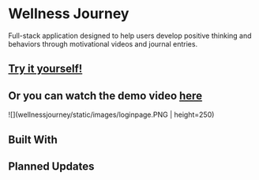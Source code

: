 # **Wellness Journey** 

Full-stack application designed to help users develop positive thinking and behaviors through motivational videos and journal entries. 

## [Try it yourself!](https://wellnessjourney.herokuapp.com/login)

## Or you can watch the demo video [here](https://drive.google.com/open?id=1ExAZnj3ux8Jlw_v4RgjcsbtbUZCoo-ng)

![](wellnessjourney/static/images/loginpage.PNG | height=250)

## Built With

## Planned Updates
